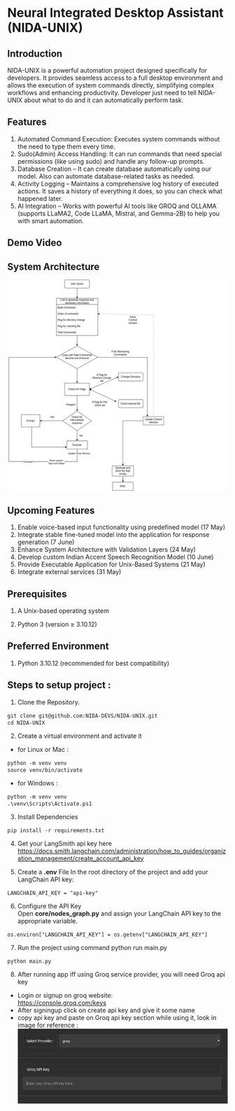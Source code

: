 # Neural Integrated Desktop Assistant (NIDA-UNIX)

## Introduction
NIDA-UNIX is a powerful automation project designed specifically for developers. It provides seamless access to a full desktop environment and allows the execution of system commands directly, simplifying complex workflows and enhancing productivity. Developer just need to tell NIDA-UNIX about what to do and it can automatically perform task.

## Features 
1. Automated Command Execution: Executes system commands without the need to type them every time.
2. Sudo(Admin) Access Handling: It can run commands that need special permissions (like using sudo) and handle any follow-up prompts.
3. Database Creation – It can create database automatically using our model. Also can automate database-related tasks as needed.
4. Activity Logging – Maintains a comprehensive log history of executed actions. It saves a history of everything it does, so you can check what happened later.
5. AI Integration – Works with powerful AI tools like GROQ and OLLAMA (supports LLaMA2, Code LLaMA, Mistral, and Gemma-2B) to help you with smart automation.


## Demo Video


## System Architecture
![alt text](<System Architecture.jpg>)

## Upcoming Features 
1. Enable voice-based input functionality using predefined model (17 May)
2. Integrate stable fine-tuned model into the application for response generation (7 June)
3. Enhance System Architecture with Validation Layers (24 May)
4. Develop custom Indian Accent Speech Recognition Model (10 June)
5. Provide Executable Application for Unix-Based Systems (21 May)
6. Integrate external services (31 May)


## Prerequisites
1. A Unix-based operating system

2. Python 3 (version ≥ 3.10.12)

## Preferred Environment
1. Python 3.10.12 (recommended for best compatibility)


## Steps to setup project :

1. Clone the Repository. 
``` 
git clone git@github.com:NIDA-DEVS/NIDA-UNIX.git 
cd NIDA-UNIX
```

2. Create a virtual environment and activate it

* for Linux or Mac :
```
python -m venv venv
source venv/bin/activate
```
* for Windows :
```
python -m venv venv
.\venv\Scripts\Activate.ps1 
```

3. Install Dependencies
```
pip install -r requirements.txt
```          
4. Get your LangSmith api key here 
https://docs.smith.langchain.com/administration/how_to_guides/organization_management/create_account_api_key

4. Create a <b>.env</b> File
In the root directory of the project and add your LangChain API key:
``` 
LANGCHAIN_API_KEY = "api-key"
```
6. Configure the API Key </br>
Open <b>core/nodes_graph.py</b> and assign your LangChain API key to the appropriate variable.
```
os.environ["LANGCHAIN_API_KEY"] = os.getenv["LANGCHAIN_API_KEY"]
```

7. Run the project using command python run main.py 
``` 
python main.py
```

8. After running app iff using Groq service provider, you will need Groq api key
* Login or signup on groq website: <br>
https://console.groq.com/keys
* After signingup click on create api key and give it some name 
* copy api key and paste on Groq api key section while using it, look in image for reference :
![alt text](<groq api interface image.png>)